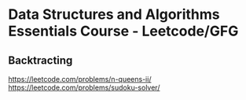 # Data Structures and Algorithms Essentials Course - Leetcode/GFG

## Backtracting
https://leetcode.com/problems/n-queens-ii/
https://leetcode.com/problems/sudoku-solver/
